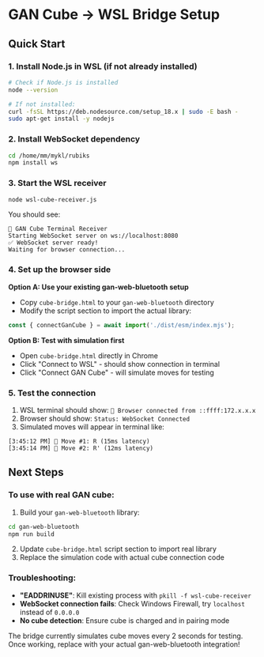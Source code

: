 # GAN Cube → WSL Bridge Setup

## Quick Start

### 1. Install Node.js in WSL (if not already installed)
```bash
# Check if Node.js is installed
node --version

# If not installed:
curl -fsSL https://deb.nodesource.com/setup_18.x | sudo -E bash -
sudo apt-get install -y nodejs
```

### 2. Install WebSocket dependency
```bash
cd /home/mm/mykl/rubiks
npm install ws
```

### 3. Start the WSL receiver
```bash
node wsl-cube-receiver.js
```
You should see:
```
🎲 GAN Cube Terminal Receiver
Starting WebSocket server on ws://localhost:8080
✅ WebSocket server ready!
Waiting for browser connection...
```

### 4. Set up the browser side

**Option A: Use your existing gan-web-bluetooth setup**
- Copy `cube-bridge.html` to your `gan-web-bluetooth` directory
- Modify the script section to import the actual library:
```javascript
const { connectGanCube } = await import('./dist/esm/index.mjs');
```

**Option B: Test with simulation first**
- Open `cube-bridge.html` directly in Chrome
- Click "Connect to WSL" - should show connection in terminal
- Click "Connect GAN Cube" - will simulate moves for testing

### 5. Test the connection
1. WSL terminal should show: `🔗 Browser connected from ::ffff:172.x.x.x`
2. Browser should show: `Status: WebSocket Connected`
3. Simulated moves will appear in terminal like:
```
[3:45:12 PM] 🔴 Move #1: R (15ms latency)
[3:45:14 PM] 🔴 Move #2: R' (12ms latency)
```

## Next Steps

### To use with real GAN cube:
1. Build your `gan-web-bluetooth` library:
```bash
cd gan-web-bluetooth
npm run build
```

2. Update `cube-bridge.html` script section to import real library
3. Replace the simulation code with actual cube connection code

### Troubleshooting:
- **"EADDRINUSE"**: Kill existing process with `pkill -f wsl-cube-receiver`
- **WebSocket connection fails**: Check Windows Firewall, try `localhost` instead of `0.0.0.0`
- **No cube detection**: Ensure cube is charged and in pairing mode

The bridge currently simulates cube moves every 2 seconds for testing. Once working, replace with your actual gan-web-bluetooth integration!